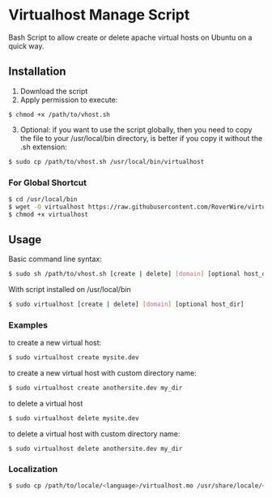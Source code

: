Virtualhost Manage Script
===========

Bash Script to allow create or delete apache virtual hosts on Ubuntu on a quick way.

## Installation ##

1. Download the script
2. Apply permission to execute:

```
$ chmod +x /path/to/vhost.sh
```

3. Optional: if you want to use the script globally, then you need to copy the file to your /usr/local/bin directory, is better
if you copy it without the .sh extension:

```bash
$ sudo cp /path/to/vhost.sh /usr/local/bin/virtualhost
```

### For Global Shortcut ###

```bash
$ cd /usr/local/bin
$ wget -O virtualhost https://raw.githubusercontent.com/RoverWire/virtualhost/master/vhost.sh
$ chmod +x virtualhost
```

## Usage ##

Basic command line syntax:

```bash
$ sudo sh /path/to/vhost.sh [create | delete] [domain] [optional host_dir]
```

With script installed on /usr/local/bin

```bash
$ sudo virtualhost [create | delete] [domain] [optional host_dir]
```

### Examples ###

to create a new virtual host:

```bash
$ sudo virtualhost create mysite.dev
```
to create a new virtual host with custom directory name:

```bash
$ sudo virtualhost create anothersite.dev my_dir
```
to delete a virtual host

```bash
$ sudo virtualhost delete mysite.dev
```

to delete a virtual host with custom directory name:

```
$ sudo virtualhost delete anothersite.dev my_dir
```
### Localization

```bash
$ sudo cp /path/to/locale/<language>/virtualhost.mo /usr/share/locale/<language>/LC_MESSAGES/
```
